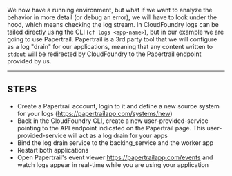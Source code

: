 We now have a running environment, but what if we want to analyze the behavior in more detail (or debug an error), we will have to look under the hood, which means checking the log stream. In CloudFoundry logs can be tailed directly using the CLI (`cf logs <app-name>`), but in our example we are going to use Papertrail. Papertrail is a 3rd party tool that we will configure as a log "drain" for our applications, meaning that any content written to `stdout` will be redirected by CloudFoundry to the Papertrail endpoint provided by us.

----------------------------------------------------------------------

## STEPS

* Create a Papertrail account, login to it and define a new source system for your logs (https://papertrailapp.com/systems/new)
* Back in the CloudFoundry CLI, create a new user-provided-service pointing to the API endpoint indicated on the Papertrail page. This user-provided-service  will act as a log drain for your apps
* Bind the log drain service to the backing_service and the worker app
* Restart both applications
* Open Papertrail's event viewer https://papertrailapp.com/events and watch logs appear in real-time while you are using your application

